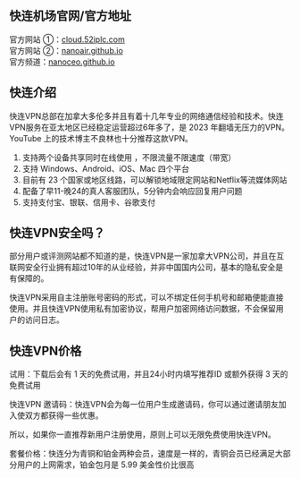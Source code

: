 ## 快连机场官网/官方地址

官方网站 ①：[cloud.52iplc.com](https://cloud.52iplc.com)  
官方网站 ②：[nanoair.github.io](https://nanoair.github.io)  
官方频道：[nanoceo.github.io](https://nanoceo.github.io)

## 快连介绍

快连VPN总部在加拿大多伦多并且有着十几年专业的网络通信经验和技术。快连VPN服务在亚太地区已经稳定运营超过6年多了，是 2023 年翻墙无压力的VPN。YouTube 上的技术博主不良林也十分推荐这款VPN。

1. 支持两个设备共享同时在线使用 ，不限流量不限速度（带宽）
2. 支持 Windows、Android、iOS、Mac 四个平台
3. 目前有 23 个国家或地区线路，可以解锁地域限定网站和Netflix等流媒体网站
4. 配备了早11-晚24的真人客服团队，5分钟内会响应回复用户问题
5. 支持支付宝、银联、信用卡、谷歌支付

## 快连VPN安全吗？
部分用户或评测网站都不知道的是，快连VPN是一家加拿大VPN公司，并且在互联网安全行业拥有超过10年的从业经验，并非中国国内公司，基本的隐私安全是有保障的。

快连VPN采用自主注册账号密码的形式，可以不绑定任何手机号和邮箱便能直接使用。并且快连VPN使用私有加密协议，帮用户加密网络访问数据，不会保留用户的访问日志。

## 快连VPN价格
试用：下载后会有 1 天的免费试用，并且24小时内填写推荐ID 或额外获得 3 天的免费试用

快连VPN 邀请码：快连VPN会为每一位用户生成邀请码，你可以通过邀请朋友加入使双方都获得一些优惠。

所以，如果你一直推荐新用户注册使用，原则上可以无限免费使用快连VPN。

套餐价格：快连分为青铜和铂金两种会员，速度是一样的，青铜会员已经满足大部分用户的上网需求，铂金包月是 5.99 美金性价比很高

